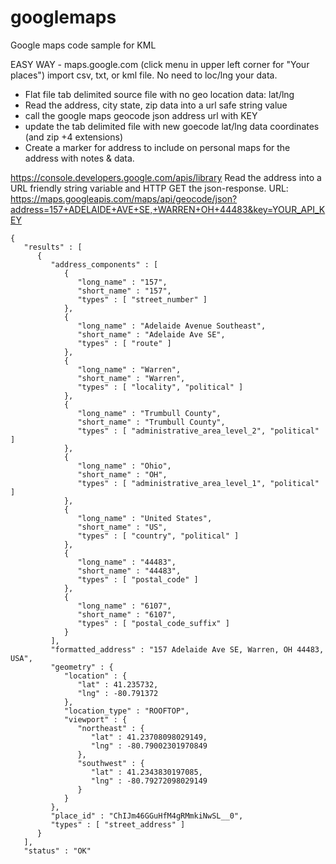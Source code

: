 # googlemaps
Google maps code sample for KML 

EASY WAY - maps.google.com (click menu in upper left corner for "Your places") import csv, txt, or kml file. No need to loc/lng your data. 

* Flat file tab delimited source file with no geo location data: lat/lng 
* Read the address, city state, zip data into a url safe string value
* call the google maps geocode json address url with KEY 
* update the tab delimited file with new goecode lat/lng data coordinates (and zip +4 extensions) 
* Create a marker for address to include on personal maps for the address with notes & data. 

https://console.developers.google.com/apis/library
Read the address into a URL friendly string variable and HTTP GET the json-response. 
URL: 
https://maps.googleapis.com/maps/api/geocode/json?address=157+ADELAIDE+AVE+SE,+WARREN+OH+44483&key=YOUR_API_KEY
```
{
   "results" : [
      {
         "address_components" : [
            {
               "long_name" : "157",
               "short_name" : "157",
               "types" : [ "street_number" ]
            },
            {
               "long_name" : "Adelaide Avenue Southeast",
               "short_name" : "Adelaide Ave SE",
               "types" : [ "route" ]
            },
            {
               "long_name" : "Warren",
               "short_name" : "Warren",
               "types" : [ "locality", "political" ]
            },
            {
               "long_name" : "Trumbull County",
               "short_name" : "Trumbull County",
               "types" : [ "administrative_area_level_2", "political" ]
            },
            {
               "long_name" : "Ohio",
               "short_name" : "OH",
               "types" : [ "administrative_area_level_1", "political" ]
            },
            {
               "long_name" : "United States",
               "short_name" : "US",
               "types" : [ "country", "political" ]
            },
            {
               "long_name" : "44483",
               "short_name" : "44483",
               "types" : [ "postal_code" ]
            },
            {
               "long_name" : "6107",
               "short_name" : "6107",
               "types" : [ "postal_code_suffix" ]
            }
         ],
         "formatted_address" : "157 Adelaide Ave SE, Warren, OH 44483, USA",
         "geometry" : {
            "location" : {
               "lat" : 41.235732,
               "lng" : -80.791372
            },
            "location_type" : "ROOFTOP",
            "viewport" : {
               "northeast" : {
                  "lat" : 41.23708098029149,
                  "lng" : -80.79002301970849
               },
               "southwest" : {
                  "lat" : 41.2343830197085,
                  "lng" : -80.79272098029149
               }
            }
         },
         "place_id" : "ChIJm46GGuHfM4gRMmkiNwSL__0",
         "types" : [ "street_address" ]
      }
   ],
   "status" : "OK"
```
